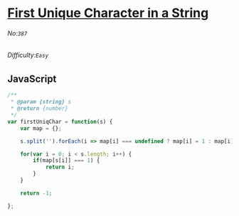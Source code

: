 # [First Unique Character in a String](https://leetcode.com/problems/first-unique-character-in-a-string/)
###### No:`387`
###### Difficulty:`Easy`
## JavaScript

```javascript
/**
 * @param {string} s
 * @return {number}
 */
var firstUniqChar = function(s) {
    var map = {};

    s.split('').forEach(i => map[i] === undefined ? map[i] = 1 : map[i]++);

    for(var i = 0; i < s.length; i++) {
        if(map[s[i]] === 1) {
            return i;
        }
    }

    return -1;

};
```
